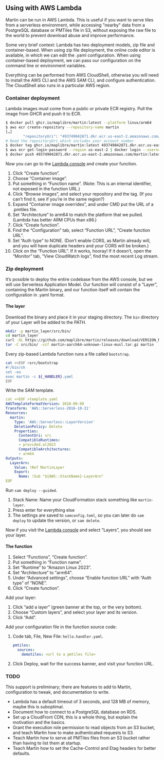 ## Using with AWS Lambda

Martin can be run in AWS Lambda. This is useful if you want to serve tiles from a serverless environment, while accessing "nearby" data from a PostgreSQL database or PMTiles file in S3, without exposing the raw file to the world to prevent download abuse and improve performance.

Some very brief context: Lambda has two deployment models, zip file and container-based. When using zip file deployment, the online code editor is available, in which we can edit the .yaml configuration. When using container-based deployment, we can pass our configuration on the command line or environment variables.

Everything can be performed from AWS CloudShell, otherwise you will need to install the AWS CLI and the AWS SAM CLI, and configure authentication. The CloudShell also runs in a particular AWS region.

### Container deployment

Lambda images must come from a public or private ECR registry. Pull the image from GHCR and push it to ECR.

```bash
$ docker pull ghcr.io/maplibre/martin:latest --platform linux/arm64
$ aws ecr create-repository --repository-name martin
[…]
        "repositoryUri": "493749042871.dkr.ecr.us-east-2.amazonaws.com/martin",
# Read the repositoryUri which includes your account number
$ docker tag ghcr.io/maplibre/martin:latest 493749042871.dkr.ecr.us-east-2.amazonaws.com/martin:latest
$ aws ecr get-login-password --region us-east-2 | docker login --username AWS --password-stdin 493749042871.dkr.ecr.us-east-2.amazonaws.com
$ docker push 493749042871.dkr.ecr.us-east-2.amazonaws.com/martin:latest
```

Now you can go to the [Lambda console](https://console.aws.amazon.com/lambda) and create your function.

1. Click “Create function”.
2. Choose “Container image”.
3. Put something in “Function name”. (Note: This is an internal identifier, not exposed in the function URL.)
4. Click “Browse images”, and select your repository and the tag. (If you can’t find it, see if you’re in the same region?)
5. Expand “Container image overrides”, and under CMD put the URL of a .pmtiles file.
6. Set “Architecture” to arm64 to match the platform that we pulled. (Lambda has better ARM CPUs than x86.)
7. Click “Create function”.
8. Find the “Configuration” tab, select “Function URL”, “Create function URL”.
9. Set “Auth type” to NONE. (Don’t enable CORS, as Martin already will, and you will have duplicate headers and your CORS will be broken.)
10. Click on the “Function URL”. If it works, hooray! If it doesn’t, open the “Monitor” tab, “View CloudWatch logs”, find the most recent Log stream.

### Zip deployment

It’s possible to deploy the entire codebase from the AWS console, but we will use Serverless Application Model. Our function will consist of a “Layer”, containing the Martin binary, and our function itself will contain the configuration in .yaml format.

#### The layer

Download the binary and place it in your staging directory. The `bin` directory of your Layer will be added to the PATH.

```bash
mkdir -p martin_layer/src/bin/
cd martin_layer
curl -OL https://github.com/maplibre/martin/releases/download/VERSION_NUMBER_HERE/martin-aarch64-unknown-linux-musl.tar.gz
tar -C src/bin/ -xzf martin-aarch64-unknown-linux-musl.tar.gz martin
```

Every zip-based Lambda function runs a file called `bootstrap`.

```bash
cat <<EOF >src/bootstrap
#!/bin/sh
set -eu
exec martin -c ${_HANDLER}.yaml
EOF
```

Write the SAM template.

```yaml
cat <<EOF >template.yaml
AWSTemplateFormatVersion: 2010-09-09
Transform: 'AWS::Serverless-2016-10-31'
Resources:
  martin:
    Type: 'AWS::Serverless::LayerVersion'
    DeletionPolicy: Delete
    Properties:
      ContentUri: src
      CompatibleRuntimes:
      - provided.al2023
      CompatibleArchitectures:
      - arm64
Outputs:
  LayerArn:
    Value: !Ref MartinLayer
    Export:
      Name: !Sub "${AWS::StackName}-LayerArn"
EOF
```

Run `sam deploy --guided`.

1. Stack Name: Name your CloudFormation stack something like `martin-layer`.
2. Press enter for everything else
3. The settings are saved to `samconfig.toml`, so you can later do `sam deploy` to update the version, or `sam delete`.

Now if you visit the [Lambda console](https://console.aws.amazon.com/lambda/home) and select “Layers”, you should see your layer.

#### The function

1. Select “Functions”, “Create function”.
2. Put something in “Function name”.
3. Set “Runtime” to “Amazon Linux 2023”.
4. Set “Architecture” to “arm64”.
5. Under “Advanced settings”, choose “Enable function URL” with “Auth type” of “NONE”.
6. Click “Create function”.

Add your layer:

1. Click “add a layer” (green banner at the top, or the very bottom).
2. Choose “Custom layers”, and select your layer and its version.
3. Click “Add”.

Add your configuration file in the function source code:

1. Code tab, File, New File: `hello.handler.yaml`.

   ```yaml
   pmtiles:
     sources:
       demotiles: <url to a pmtiles file>
   ```

2. Click Deploy, wait for the success banner, and visit your function URL.

### TODO

This support is preliminary; there are features to add to Martin, configuration to tweak, and documentation to write.

- Lambda has a default timeout of 3 seconds, and 128 MB of memory, maybe this is suboptimal.
- Document how to connect to a PostgreSQL database on RDS.
- Set up a CloudFront CDN, this is a whole thing, but explain the motivation and the basics.
- Grant the execution role permission to read objects from an S3 bucket, and teach Martin how to make authenticated requests to S3.
- Teach Martin how to serve all PMTiles files from an S3 bucket rather than having to list them at startup.
- Teach Martin how to set the Cache-Control and Etag headers for better defaults.
